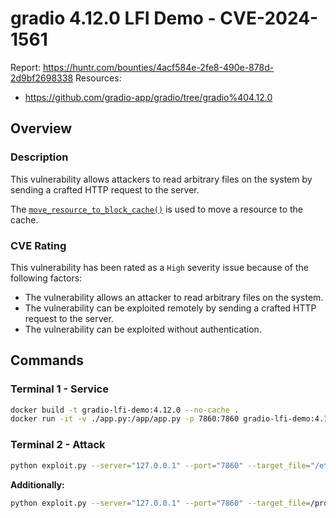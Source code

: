 # gradio 4.12.0 LFI Demo - CVE-2024-1561
Report: https://huntr.com/bounties/4acf584e-2fe8-490e-878d-2d9bf2698338
Resources:
   - https://github.com/gradio-app/gradio/tree/gradio%404.12.0


## Overview
### Description
This vulnerability allows attackers to read arbitrary files on the system by sending a crafted HTTP request to the server.

The [`move_resource_to_block_cache()`](https://github.com/gradio-app/gradio/blob/227221f88755240798ca2071bd1a0d165f5a82e7/gradio/processing_utils.py#L228) is used to move a resource to the cache.

### CVE Rating

This vulnerability has been rated as a `High` severity issue because of the following factors:

  - The vulnerability allows an attacker to read arbitrary files on the system.
  - The vulnerability can be exploited remotely by sending a crafted HTTP request to the server.
  - The vulnerability can be exploited without authentication.


## Commands
### Terminal 1 - Service
```bash
docker build -t gradio-lfi-demo:4.12.0 --no-cache .
docker run -it -v ./app.py:/app/app.py -p 7860:7860 gradio-lfi-demo:4.12.0
```

### Terminal 2 - Attack
```bash
python exploit.py --server="127.0.0.1" --port="7860" --target_file="/etc/passwd"
```

**Additionally:**

```bash
python exploit.py --server="127.0.0.1" --port="7860" --target_file=/proc/self/environ
```
